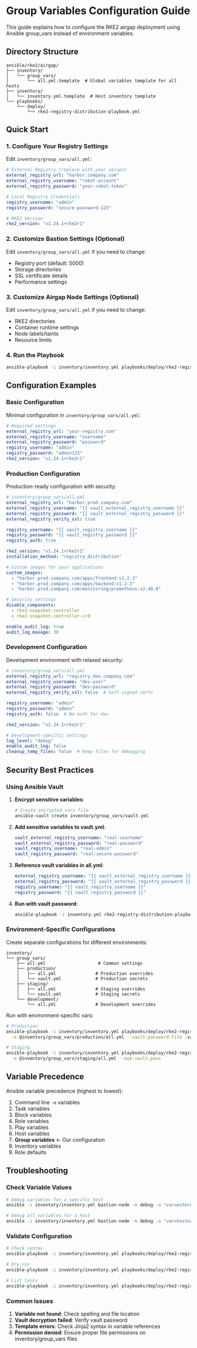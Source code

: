 # Group Variables Configuration Guide

This guide explains how to configure the RKE2 airgap deployment using Ansible group_vars instead of environment variables.

## Directory Structure

```
ansible/rke2/airgap/
├── inventory/
│   └── group_vars/
│       └── all.yml.template  # Global variables template for all hosts
├── inventory/
│   └── inventory.yml.template  # Host inventory template
└── playbooks/
    └── deploy/
        └── rke2-registry-distribution-playbook.yml
```

## Quick Start

### 1. Configure Your Registry Settings

Edit `inventory/group_vars/all.yml`:

```yaml
# External Registry (replace with your values)
external_registry_url: "harbor.company.com"
external_registry_username: "robot-account"
external_registry_password: "your-robot-token"

# Local Registry Credentials
registry_username: "admin"
registry_password: "secure-password-123"

# RKE2 Version
rke2_version: "v1.24.1+rke2r1"
```

### 2. Customize Bastion Settings (Optional)

Edit `inventory/group_vars/all.yml` if you need to change:

- Registry port (default: 5000)
- Storage directories
- SSL certificate details
- Performance settings

### 3. Customize Airgap Node Settings (Optional)

Edit `inventory/group_vars/all.yml` if you need to change:

- RKE2 directories
- Container runtime settings
- Node labels/taints
- Resource limits

### 4. Run the Playbook

```bash
ansible-playbook -i inventory/inventory.yml playbooks/deploy/rke2-registry-distribution-playbook.yml
```

## Configuration Examples

### Basic Configuration

Minimal configuration in `inventory/group_vars/all.yml`:

```yaml
# Required settings
external_registry_url: "your-registry.com"
external_registry_username: "username"
external_registry_password: "password"
registry_username: "admin"
registry_password: "admin123"
rke2_version: "v1.24.1+rke2r1"
```

### Production Configuration

Production-ready configuration with security:

```yaml
# inventory/group_vars/all.yml
external_registry_url: "harbor.prod.company.com"
external_registry_username: "{{ vault_external_registry_username }}"
external_registry_password: "{{ vault_external_registry_password }}"
external_registry_verify_ssl: true

registry_username: "{{ vault_registry_username }}"
registry_password: "{{ vault_registry_password }}"
registry_auth: true

rke2_version: "v1.24.1+rke2r1"
installation_method: "registry_distribution"

# Custom images for your applications
custom_images:
  - "harbor.prod.company.com/apps/frontend:v1.2.3"
  - "harbor.prod.company.com/apps/backend:v1.2.3"
  - "harbor.prod.company.com/monitoring/prometheus:v2.40.0"

# Security settings
disable_components:
  - rke2-snapshot-controller
  - rke2-snapshot-controller-crd

enable_audit_log: true
audit_log_maxage: 30
```

### Development Configuration

Development environment with relaxed security:

```yaml
# inventory/group_vars/all.yml
external_registry_url: "registry.dev.company.com"
external_registry_username: "dev-user"
external_registry_password: "dev-password"
external_registry_verify_ssl: false  # Self-signed certs

registry_username: "admin"
registry_password: "admin"
registry_auth: false  # No auth for dev

rke2_version: "v1.24.1+rke2r1"

# Development-specific settings
log_level: "debug"
enable_audit_log: false
cleanup_temp_files: false  # Keep files for debugging
```

## Security Best Practices

### Using Ansible Vault

1. **Encrypt sensitive variables**:

   ```bash
   # Create encrypted vars file
   ansible-vault create inventory/group_vars/vault.yml
   ```

2. **Add sensitive variables to vault.yml**:

   ```yaml
   vault_external_registry_username: "real-username"
   vault_external_registry_password: "real-password"
   vault_registry_username: "real-admin"
   vault_registry_password: "real-secure-password"
   ```

3. **Reference vault variables in all.yml**:

   ```yaml
   external_registry_username: "{{ vault_external_registry_username }}"
   external_registry_password: "{{ vault_external_registry_password }}"
   registry_username: "{{ vault_registry_username }}"
   registry_password: "{{ vault_registry_password }}"
   ```

4. **Run with vault password**:

   ```bash
   ansible-playbook -i inventory.yml rke2-registry-distribution-playbook.yml --ask-vault-pass
   ```

### Environment-Specific Configurations

Create separate configurations for different environments:

```
inventory/
└── group_vars/
    ├── all.yml                    # Common settings
    ├── production/
    │   ├── all.yml               # Production overrides
    │   └── vault.yml             # Production secrets
    ├── staging/
    │   ├── all.yml               # Staging overrides
    │   └── vault.yml             # Staging secrets
    └── development/
        └── all.yml               # Development overrides
```

Run with environment-specific vars:

```bash
# Production
ansible-playbook -i inventory/inventory.yml playbooks/deploy/rke2-registry-distribution-playbook.yml \
  -e @inventory/group_vars/production/all.yml --vault-password-file .vault_pass

# Staging
ansible-playbook -i inventory/inventory.yml playbooks/deploy/rke2-registry-distribution-playbook.yml \
  -e @inventory/group_vars/staging/all.yml --ask-vault-pass
```

## Variable Precedence

Ansible variable precedence (highest to lowest):

1. Command line `-e` variables
2. Task variables
3. Block variables
4. Role variables
5. Play variables
6. Host variables
7. **Group variables** ← Our configuration
8. Inventory variables
9. Role defaults

## Troubleshooting

### Check Variable Values

```bash
# Debug variables for a specific host
ansible -i inventory/inventory.yml bastion-node -m debug -a "var=external_registry_url"

# Debug all variables for a host
ansible -i inventory/inventory.yml bastion-node -m debug -a "var=hostvars[inventory_hostname]"
```

### Validate Configuration

```bash
# Check syntax
ansible-playbook -i inventory/inventory.yml playbooks/deploy/rke2-registry-distribution-playbook.yml --syntax-check

# Dry run
ansible-playbook -i inventory/inventory.yml playbooks/deploy/rke2-registry-distribution-playbook.yml --check

# List tasks
ansible-playbook -i inventory/inventory.yml playbooks/deploy/rke2-registry-distribution-playbook.yml --list-tasks
```

### Common Issues

1. **Variable not found**: Check spelling and file location
2. **Vault decryption failed**: Verify vault password
3. **Template errors**: Check Jinja2 syntax in variable references
4. **Permission denied**: Ensure proper file permissions on inventory/group_vars files
